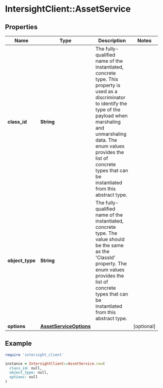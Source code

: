 # IntersightClient::AssetService

## Properties

| Name | Type | Description | Notes |
| ---- | ---- | ----------- | ----- |
| **class_id** | **String** | The fully-qualified name of the instantiated, concrete type. This property is used as a discriminator to identify the type of the payload when marshaling and unmarshaling data. The enum values provides the list of concrete types that can be instantiated from this abstract type. |  |
| **object_type** | **String** | The fully-qualified name of the instantiated, concrete type. The value should be the same as the &#39;ClassId&#39; property. The enum values provides the list of concrete types that can be instantiated from this abstract type. |  |
| **options** | [**AssetServiceOptions**](AssetServiceOptions.md) |  | [optional] |

## Example

```ruby
require 'intersight_client'

instance = IntersightClient::AssetService.new(
  class_id: null,
  object_type: null,
  options: null
)
```


